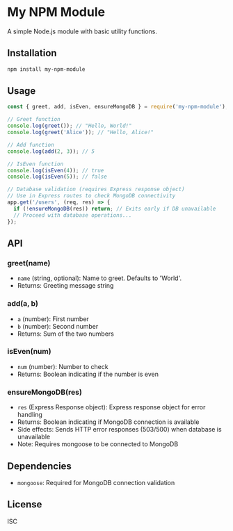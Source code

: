 
# My NPM Module

A simple Node.js module with basic utility functions.

## Installation

```bash
npm install my-npm-module
```

## Usage

```javascript
const { greet, add, isEven, ensureMongoDB } = require('my-npm-module');

// Greet function
console.log(greet()); // "Hello, World!"
console.log(greet('Alice')); // "Hello, Alice!"

// Add function
console.log(add(2, 3)); // 5

// IsEven function
console.log(isEven(4)); // true
console.log(isEven(5)); // false

// Database validation (requires Express response object)
// Use in Express routes to check MongoDB connectivity
app.get('/users', (req, res) => {
  if (!ensureMongoDB(res)) return; // Exits early if DB unavailable
  // Proceed with database operations...
});
```

## API

### greet(name)
- `name` (string, optional): Name to greet. Defaults to 'World'.
- Returns: Greeting message string

### add(a, b)
- `a` (number): First number
- `b` (number): Second number
- Returns: Sum of the two numbers

### isEven(num)
- `num` (number): Number to check
- Returns: Boolean indicating if the number is even

### ensureMongoDB(res)
- `res` (Express Response object): Express response object for error handling
- Returns: Boolean indicating if MongoDB connection is available
- Side effects: Sends HTTP error responses (503/500) when database is unavailable
- Note: Requires mongoose to be connected to MongoDB

## Dependencies

- `mongoose`: Required for MongoDB connection validation

## License

ISC
